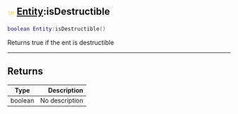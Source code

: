 ## ![shared](../../.gitbook/assets/shared.png) [Entity](https://iaswiki.rawr.dev/readme/entity):isDestructible

```lua
boolean Entity:isDestructible()
```

Returns true if the ent is destructible

------
## Returns

| Type   | Description |
| ------ | ----------: |
| boolean | No description |

